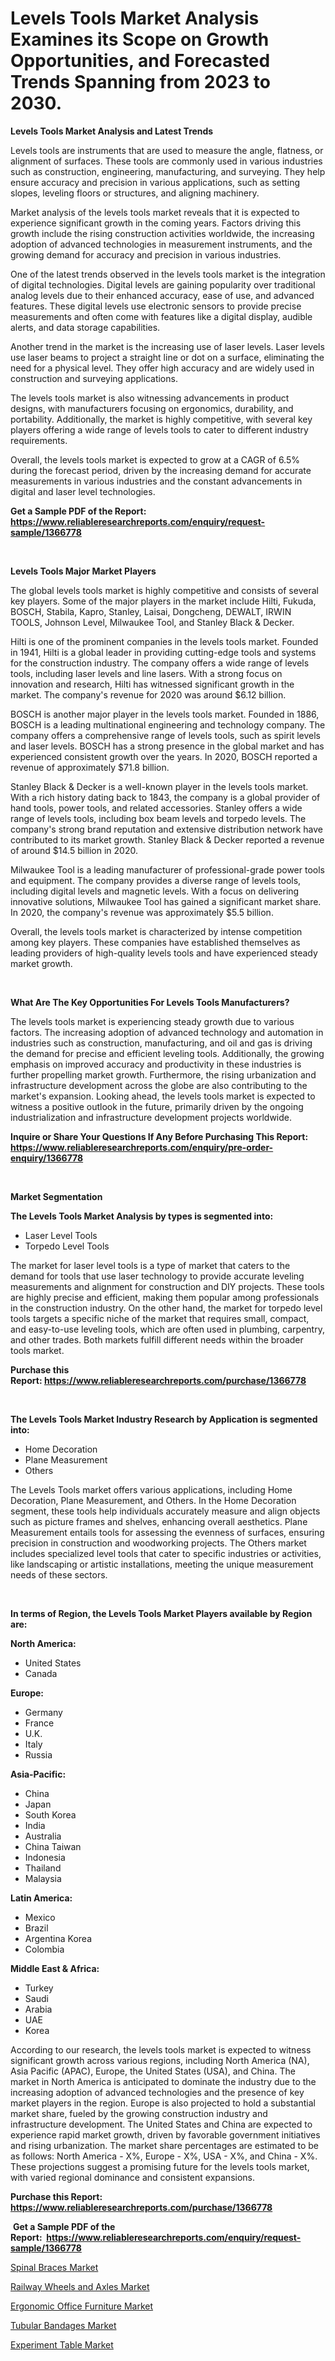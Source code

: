 <p><h1>Levels Tools Market Analysis Examines its Scope on Growth Opportunities, and Forecasted Trends Spanning from 2023 to 2030.</h1></p><p><strong>Levels Tools Market Analysis and Latest Trends</strong></p>
<p><p>Levels tools are instruments that are used to measure the angle, flatness, or alignment of surfaces. These tools are commonly used in various industries such as construction, engineering, manufacturing, and surveying. They help ensure accuracy and precision in various applications, such as setting slopes, leveling floors or structures, and aligning machinery.</p><p>Market analysis of the levels tools market reveals that it is expected to experience significant growth in the coming years. Factors driving this growth include the rising construction activities worldwide, the increasing adoption of advanced technologies in measurement instruments, and the growing demand for accuracy and precision in various industries.</p><p>One of the latest trends observed in the levels tools market is the integration of digital technologies. Digital levels are gaining popularity over traditional analog levels due to their enhanced accuracy, ease of use, and advanced features. These digital levels use electronic sensors to provide precise measurements and often come with features like a digital display, audible alerts, and data storage capabilities.</p><p>Another trend in the market is the increasing use of laser levels. Laser levels use laser beams to project a straight line or dot on a surface, eliminating the need for a physical level. They offer high accuracy and are widely used in construction and surveying applications.</p><p>The levels tools market is also witnessing advancements in product designs, with manufacturers focusing on ergonomics, durability, and portability. Additionally, the market is highly competitive, with several key players offering a wide range of levels tools to cater to different industry requirements.</p><p>Overall, the levels tools market is expected to grow at a CAGR of 6.5% during the forecast period, driven by the increasing demand for accurate measurements in various industries and the constant advancements in digital and laser level technologies.</p></p>
<p><strong>Get a Sample PDF of the Report:&nbsp; <a href="https://www.reliableresearchreports.com/enquiry/request-sample/1366778">https://www.reliableresearchreports.com/enquiry/request-sample/1366778</a></strong></p>
<p>&nbsp;</p>
<p><strong>Levels Tools Major Market Players</strong></p>
<p><p>The global levels tools market is highly competitive and consists of several key players. Some of the major players in the market include Hilti, Fukuda, BOSCH, Stabila, Kapro, Stanley, Laisai, Dongcheng, DEWALT, IRWIN TOOLS, Johnson Level, Milwaukee Tool, and Stanley Black & Decker.</p><p>Hilti is one of the prominent companies in the levels tools market. Founded in 1941, Hilti is a global leader in providing cutting-edge tools and systems for the construction industry. The company offers a wide range of levels tools, including laser levels and line lasers. With a strong focus on innovation and research, Hilti has witnessed significant growth in the market. The company's revenue for 2020 was around $6.12 billion.</p><p>BOSCH is another major player in the levels tools market. Founded in 1886, BOSCH is a leading multinational engineering and technology company. The company offers a comprehensive range of levels tools, such as spirit levels and laser levels. BOSCH has a strong presence in the global market and has experienced consistent growth over the years. In 2020, BOSCH reported a revenue of approximately $71.8 billion.</p><p>Stanley Black & Decker is a well-known player in the levels tools market. With a rich history dating back to 1843, the company is a global provider of hand tools, power tools, and related accessories. Stanley offers a wide range of levels tools, including box beam levels and torpedo levels. The company's strong brand reputation and extensive distribution network have contributed to its market growth. Stanley Black & Decker reported a revenue of around $14.5 billion in 2020.</p><p>Milwaukee Tool is a leading manufacturer of professional-grade power tools and equipment. The company provides a diverse range of levels tools, including digital levels and magnetic levels. With a focus on delivering innovative solutions, Milwaukee Tool has gained a significant market share. In 2020, the company's revenue was approximately $5.5 billion.</p><p>Overall, the levels tools market is characterized by intense competition among key players. These companies have established themselves as leading providers of high-quality levels tools and have experienced steady market growth.</p></p>
<p>&nbsp;</p>
<p><strong>What Are The Key Opportunities For Levels Tools Manufacturers?</strong></p>
<p><p>The levels tools market is experiencing steady growth due to various factors. The increasing adoption of advanced technology and automation in industries such as construction, manufacturing, and oil and gas is driving the demand for precise and efficient leveling tools. Additionally, the growing emphasis on improved accuracy and productivity in these industries is further propelling market growth. Furthermore, the rising urbanization and infrastructure development across the globe are also contributing to the market's expansion. Looking ahead, the levels tools market is expected to witness a positive outlook in the future, primarily driven by the ongoing industrialization and infrastructure development projects worldwide.</p></p>
<p><strong>Inquire or Share Your Questions If Any Before Purchasing This Report: <a href="https://www.reliableresearchreports.com/enquiry/pre-order-enquiry/1366778">https://www.reliableresearchreports.com/enquiry/pre-order-enquiry/1366778</a></strong></p>
<p>&nbsp;</p>
<p><strong>Market Segmentation</strong></p>
<p><strong>The Levels Tools Market Analysis by types is segmented into:</strong></p>
<p><ul><li>Laser Level Tools</li><li>Torpedo Level Tools</li></ul></p>
<p><p>The market for laser level tools is a type of market that caters to the demand for tools that use laser technology to provide accurate leveling measurements and alignment for construction and DIY projects. These tools are highly precise and efficient, making them popular among professionals in the construction industry. On the other hand, the market for torpedo level tools targets a specific niche of the market that requires small, compact, and easy-to-use leveling tools, which are often used in plumbing, carpentry, and other trades. Both markets fulfill different needs within the broader tools market.</p></p>
<p><strong>Purchase this Report:&nbsp;<a href="https://www.reliableresearchreports.com/purchase/1366778">https://www.reliableresearchreports.com/purchase/1366778</a></strong></p>
<p>&nbsp;</p>
<p><strong>The Levels Tools Market Industry Research by Application is segmented into:</strong></p>
<p><ul><li>Home Decoration</li><li>Plane Measurement</li><li>Others</li></ul></p>
<p><p>The Levels Tools market offers various applications, including Home Decoration, Plane Measurement, and Others. In the Home Decoration segment, these tools help individuals accurately measure and align objects such as picture frames and shelves, enhancing overall aesthetics. Plane Measurement entails tools for assessing the evenness of surfaces, ensuring precision in construction and woodworking projects. The Others market includes specialized level tools that cater to specific industries or activities, like landscaping or artistic installations, meeting the unique measurement needs of these sectors.</p></p>
<p>&nbsp;</p>
<p><strong>In terms of Region, the Levels Tools Market Players available by Region are:</strong></p>
<p>
    <p> <strong> North America: </strong>
        <ul>
            <li>United States</li>
            <li>Canada</li>
        </ul>
        </p> 
    <p> <strong> Europe: </strong>
        <ul>
            <li>Germany</li>
            <li>France</li>
            <li>U.K.</li>
            <li>Italy</li>
            <li>Russia</li>
        </ul>
        </p> 
    <p> <strong> Asia-Pacific: </strong>
        <ul>
            <li>China</li>
            <li>Japan</li>
            <li>South Korea</li>
            <li>India</li>
            <li>Australia</li>
            <li>China Taiwan</li>
            <li>Indonesia</li>
            <li>Thailand</li>
            <li>Malaysia</li>
        </ul>
        </p> 
    <p> <strong> Latin America: </strong>
        <ul>
            <li>Mexico</li>
            <li>Brazil</li>
            <li>Argentina Korea</li>
            <li>Colombia</li>
        </ul>
        </p> 
    <p> <strong> Middle East & Africa: </strong>
        <ul>
            <li>Turkey</li>
            <li>Saudi</li>
            <li>Arabia</li>
            <li>UAE</li>
            <li>Korea</li>
        </ul>
    </p>
    </p>
<p><p>According to our research, the levels tools market is expected to witness significant growth across various regions, including North America (NA), Asia Pacific (APAC), Europe, the United States (USA), and China. The market in North America is anticipated to dominate the industry due to the increasing adoption of advanced technologies and the presence of key market players in the region. Europe is also projected to hold a substantial market share, fueled by the growing construction industry and infrastructure development. The United States and China are expected to experience rapid market growth, driven by favorable government initiatives and rising urbanization. The market share percentages are estimated to be as follows: North America - X%, Europe - X%, USA - X%, and China - X%. These projections suggest a promising future for the levels tools market, with varied regional dominance and consistent expansions.</p></p>
<p><strong>Purchase this Report: <a href="https://www.reliableresearchreports.com/purchase/1366778">https://www.reliableresearchreports.com/purchase/1366778</a></strong></p>
<p>&nbsp;<strong>Get a Sample PDF of the Report:&nbsp;&nbsp;<a href="https://www.reliableresearchreports.com/enquiry/request-sample/1366778">https://www.reliableresearchreports.com/enquiry/request-sample/1366778</a></strong></p>
<p><strong></strong></p>
<p><p><a href="https://medium.com/@stoneernser2023/spinal-braces-market-size-cagr-trends-2024-2030-8fbd1478ea26">Spinal Braces Market</a></p><p><a href="https://github.com/WillieWoodard/Market-Research-Report-List-1/blob/main/railway-wheels-and-axles-market.md">Railway Wheels and Axles Market</a></p><p><a href="https://github.com/PeterParrish5/Market-Research-Report-List-1/blob/main/ergonomic-office-furniture-market.md">Ergonomic Office Furniture Market</a></p><p><a href="https://medium.com/@saigemarvin1946/tubular-bandages-market-size-cagr-trends-2024-2030-5d962470e769">Tubular Bandages Market</a></p><p><a href="https://www.linkedin.com/pulse/experiment-table-market-share-amp-new-trends-analysis-report-2t9he/">Experiment Table Market</a></p></p>